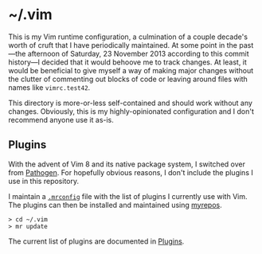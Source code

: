 # ~/.vim

This is my Vim runtime configuration, a culmination of a couple decade's worth
of cruft that I have periodically maintained. At some point in the past—the
afternoon of Saturday, 23 November 2013 according to this commit history—I
decided that it would behoove me to track changes. At least, it would be
beneficial to give myself a way of making major changes without the clutter of
commenting out blocks of code or leaving around files with names like
`vimrc.test42`.

This directory is more-or-less self-contained and should work without any
changes. Obviously, this is my highly-opinionated configuration and I don't
recommend anyone use it as-is.

## Plugins

With the advent of Vim 8 and its native package system, I switched over from
[Pathogen](https://github.com/tpope/vim-pathogen). For hopefully obvious
reasons, I don't include the plugins I use in this repository.

I maintain a [`.mrconfig`](.mrconfig) file with the list of plugins I
currently use with Vim. The plugins can then be installed and maintained using
[myrepos](https://myrepos.branchable.com/).

```
> cd ~/.vim
> mr update
```

The current list of plugins are documented in [Plugins](Plugins.md).

